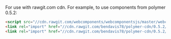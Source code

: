 For use with rawgit.com cdn. For example, to use components from polymer 0.5.2:

```html
<script src="//cdn.rawgit.com/webcomponents/webcomponentsjs/master/webcomponents.js"></script>
<link rel="import" href="//cdn.rawgit.com/bendavis78/polymer-cdn/0.5.2/components/polymer/polymer.html">
<link rel="import" href="//cdn.rawgit.com/bendavis78/polymer-cdn/0.5.2/components/paper-button/paper-button.html">
```
